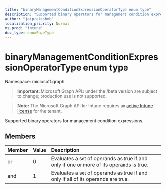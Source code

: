 ```yaml
---
title: "binaryManagementConditionExpressionOperatorType enum type"
description: "Supported binary operators for management condition expressions."
author: "jaiprakashmb"
localization_priority: Normal
ms.prod: "intune"
doc_type: enumPageType
---
```


# binaryManagementConditionExpressionOperatorType enum type

Namespace: microsoft.graph

> **Important:** Microsoft Graph APIs under the /beta version are subject to change; production use is not supported.

> **Note:** The Microsoft Graph API for Intune requires an [active Intune license](https://go.microsoft.com/fwlink/?linkid=839381) for the tenant.

Supported binary operators for management condition expressions.

## Members
|Member|Value|Description|
|:---|:---|:---|
|or|0|Evaluates a set of operands as true if and only if one or more of its operands is true.|
|and|1|Evaluates a set of operands as true if and only if all of its operands are true.|





